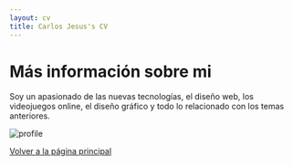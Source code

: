 ```yaml
---
layout: cv
title: Carlos Jesus's CV
---
```

# Más información sobre mi

Soy un apasionado de las nuevas tecnologías, el diseño web, los videojuegos online, el diseño gráfico y todo lo relacionado con los temas anteriores.

![profile](https://carlosjsanch3z.github.io/images/profile.jpg)

[Volver a la página principal](https://carlosjsanch3z.github.io/)
